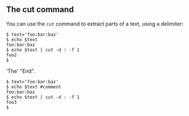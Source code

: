 ## The cut command

You can use the `cut` command to extract parts of a text, using a delimiter:

```console
$ text='foo:bar:baz'
$ echo $text
foo:bar:baz
$ echo $text | cut -d : -f 1
foo2
$
```

'The' "End".

    $ text='foo:bar:baz'
    $ echo $text #comment
    foo:bar:baz
    $ echo $text | cut -d : -f 1
    foo3
    $
